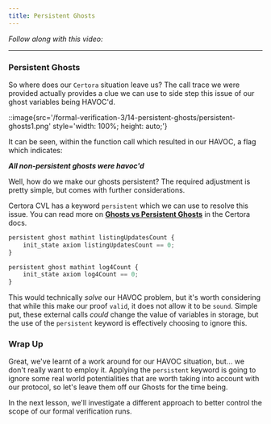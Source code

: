 ```yaml
---
title: Persistent Ghosts
---
```


_Follow along with this video:_

---

### Persistent Ghosts

So where does our `Certora` situation leave us? The call trace we were provided actually provides a clue we can use to side step this issue of our ghost variables being HAVOC'd.

::image{src='/formal-verification-3/14-persistent-ghosts/persistent-ghosts1.png' style='width: 100%; height: auto;'}

It can be seen, within the function call which resulted in our HAVOC, a flag which indicates:

**_All non-persistent ghosts were havoc'd_**

Well, how do we make our ghosts persistent? The required adjustment is pretty simple, but comes with further considerations.

Certora CVL has a keyword `persistent` which we can use to resolve this issue. You can read more on [**Ghosts vs Persistent Ghosts**](https://docs.certora.com/en/latest/docs/cvl/ghosts.html#ghosts-vs-persistent-ghosts) in the Certora docs.

```js
persistent ghost mathint listingUpdatesCount {
    init_state axiom listingUpdatesCount == 0;
}

persistent ghost mathint log4Count {
    init_state axiom log4Count == 0;
}
```

This would technically _solve_ our HAVOC problem, but it's worth considering that while this make our proof `valid`, it does not allow it to be `sound`. Simple put, these external calls _could_ change the value of variables in storage, but the use of the `persistent` keyword is effectively choosing to ignore this.

### Wrap Up

Great, we've learnt of a work around for our HAVOC situation, but... we don't really want to employ it. Applying the `persistent` keyword is going to ignore some real world potentialities that are worth taking into account with our protocol, so let's leave them off our Ghosts for the time being.

In the next lesson, we'll investigate a different approach to better control the scope of our formal verification runs.
